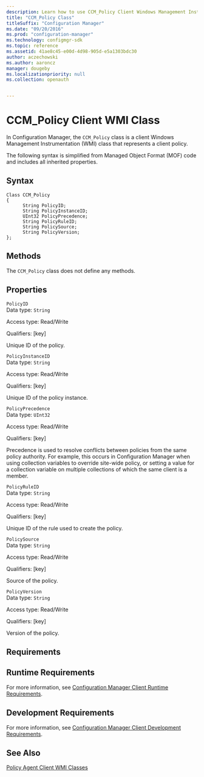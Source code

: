 ```yaml
---
description: Learn how to use CCM_Policy Client Windows Management Instrumentation class in Configuration Manager to represent a client policy.
title: "CCM_Policy Class"
titleSuffix: "Configuration Manager"
ms.date: "09/20/2016"
ms.prod: "configuration-manager"
ms.technology: configmgr-sdk
ms.topic: reference
ms.assetid: 41ae8c45-e00d-4d98-905d-e5a1303bdc30
author: aczechowski
ms.author: aaroncz
manager: dougeby
ms.localizationpriority: null
ms.collection: openauth


---
```

# CCM_Policy Client WMI Class
In Configuration Manager, the `CCM_Policy` class is a client Windows Management Instrumentation (WMI) class that represents a client policy.  

 The following syntax is simplified from Managed Object Format (MOF) code and includes all inherited properties.  

## Syntax  

```  
Class CCM_Policy  
{  
      String PolicyID;  
      String PolicyInstanceID;  
      UInt32 PolicyPrecedence;  
      String PolicyRuleID;  
      String PolicySource;  
      String PolicyVersion;  
};  
```  

## Methods  
 The `CCM_Policy` class does not define any methods.  

## Properties  
 `PolicyID`  
 Data type: `String`  

 Access type: Read/Write  

 Qualifiers: [key]  

 Unique ID of the policy.  

 `PolicyInstanceID`  
 Data type: `String`  

 Access type: Read/Write  

 Qualifiers: [key]  

 Unique ID of the policy instance.  

 `PolicyPrecedence`  
 Data type: `UInt32`  

 Access type: Read/Write  

 Qualifiers: [key]  

 Precedence is used to resolve conflicts between policies from the same policy authority. For example, this occurs in Configuration Manager when using collection variables to override site-wide policy, or setting a value for a collection variable on multiple collections of which the same client is a member.  

 `PolicyRuleID`  
 Data type: `String`  

 Access type: Read/Write  

 Qualifiers: [key]  

 Unique ID of the rule used to create the policy.  

 `PolicySource`  
 Data type: `String`  

 Access type: Read/Write  

 Qualifiers: [key]  

 Source of the policy.  

 `PolicyVersion`  
 Data type: `String`  

 Access type: Read/Write  

 Qualifiers: [key]  

 Version of the policy.  

## Requirements  

## Runtime Requirements  
 For more information, see [Configuration Manager Client Runtime Requirements](../../../../../develop/core/reqs/client-runtime-requirements.md).  

## Development Requirements  
 For more information, see [Configuration Manager Client Development Requirements](../../../../../develop/core/reqs/client-development-requirements.md).  

## See Also  
 [Policy Agent Client WMI Classes](../../../../../develop/reference/core/clients/client-classes/policy-agent-client-wmi-classes.md)
